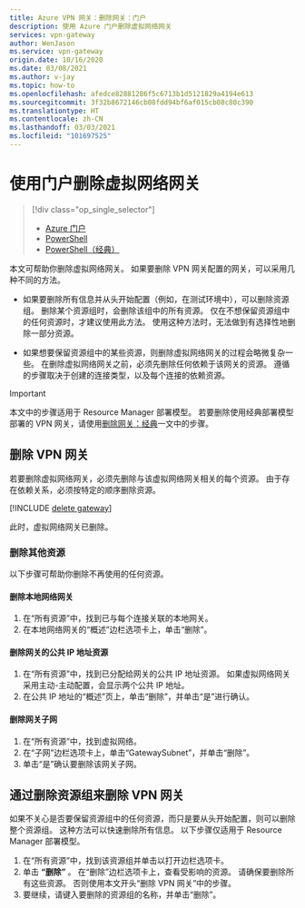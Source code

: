 ```yaml
---
title: Azure VPN 网关：删除网关：门户
description: 使用 Azure 门户删除虚拟网络网关
services: vpn-gateway
author: WenJason
ms.service: vpn-gateway
origin.date: 10/16/2020
ms.date: 03/08/2021
ms.author: v-jay
ms.topic: how-to
ms.openlocfilehash: afedce82881286f5c6713b1d5121829a4194e613
ms.sourcegitcommit: 3f32b8672146cb08fdd94bf6af015cb08c80c390
ms.translationtype: HT
ms.contentlocale: zh-CN
ms.lasthandoff: 03/03/2021
ms.locfileid: "101697525"
---
```

# <a name="delete-a-virtual-network-gateway-using-the-portal"></a>使用门户删除虚拟网络网关

> [!div class="op_single_selector"]
> * [Azure 门户](vpn-gateway-delete-vnet-gateway-portal.md)
> * [PowerShell](vpn-gateway-delete-vnet-gateway-powershell.md)
> * [PowerShell（经典）](vpn-gateway-delete-vnet-gateway-classic-powershell.md)

本文可帮助你删除虚拟网络网关。 如果要删除 VPN 网关配置的网关，可以采用几种不同的方法。

* 如果要删除所有信息并从头开始配置（例如，在测试环境中），可以删除资源组。 删除某个资源组时，会删除该组中的所有资源。 仅在不想保留资源组中的任何资源时，才建议使用此方法。 使用这种方法时，无法做到有选择性地删除一部分资源。

* 如果想要保留资源组中的某些资源，则删除虚拟网络网关的过程会略微复杂一些。 在删除虚拟网络网关之前，必须先删除任何依赖于该网关的资源。 遵循的步骤取决于创建的连接类型，以及每个连接的依赖资源。

> [!IMPORTANT]
> 本文中的步骤适用于 Resource Manager 部署模型。 若要删除使用经典部署模型部署的 VPN 网关，请使用[删除网关：经典](vpn-gateway-delete-vnet-gateway-classic-powershell.md)一文中的步骤。

## <a name="delete-a-vpn-gateway"></a>删除 VPN 网关

若要删除虚拟网络网关，必须先删除与该虚拟网络网关相关的每个资源。 由于存在依赖关系，必须按特定的顺序删除资源。

[!INCLUDE [delete gateway](../../includes/vpn-gateway-delete-vnet-gateway-portal-include.md)]

此时，虚拟网络网关已删除。

### <a name="to-delete-additional-resources"></a>删除其他资源

以下步骤可帮助你删除不再使用的任何资源。

#### <a name="to-delete-the-local-network-gateway"></a>删除本地网络网关

1. 在“所有资源”中，找到已与每个连接关联的本地网关。
1. 在本地网络网关的“概述”边栏选项卡上，单击“删除”。

#### <a name="to-delete-the-public-ip-address-resource-for-the-gateway"></a>删除网关的公共 IP 地址资源

1. 在“所有资源”中，找到已分配给网关的公共 IP 地址资源。 如果虚拟网络网关采用主动-主动配置，会显示两个公共 IP 地址。
1. 在公共 IP 地址的“概述”页上，单击“删除”，并单击“是”进行确认。

#### <a name="to-delete-the-gateway-subnet"></a>删除网关子网

1. 在“所有资源”中，找到虚拟网络。 
1. 在“子网”边栏选项卡上，单击“GatewaySubnet”，并单击“删除”。 
1. 单击“是”确认要删除该网关子网。

## <a name="delete-a-vpn-gateway-by-deleting-the-resource-group"></a><a name="deleterg"></a>通过删除资源组来删除 VPN 网关

如果不关心是否要保留资源组中的任何资源，而只是要从头开始配置，则可以删除整个资源组。 这种方法可以快速删除所有信息。 以下步骤仅适用于 Resource Manager 部署模型。

1. 在“所有资源”中，找到该资源组并单击以打开边栏选项卡。
1. 单击 **“删除”** 。 在“删除”边栏选项卡上，查看受影响的资源。 请确保要删除所有这些资源。 否则使用本文开头“删除 VPN 网关”中的步骤。
1. 要继续，请键入要删除的资源组的名称，并单击“删除”。
